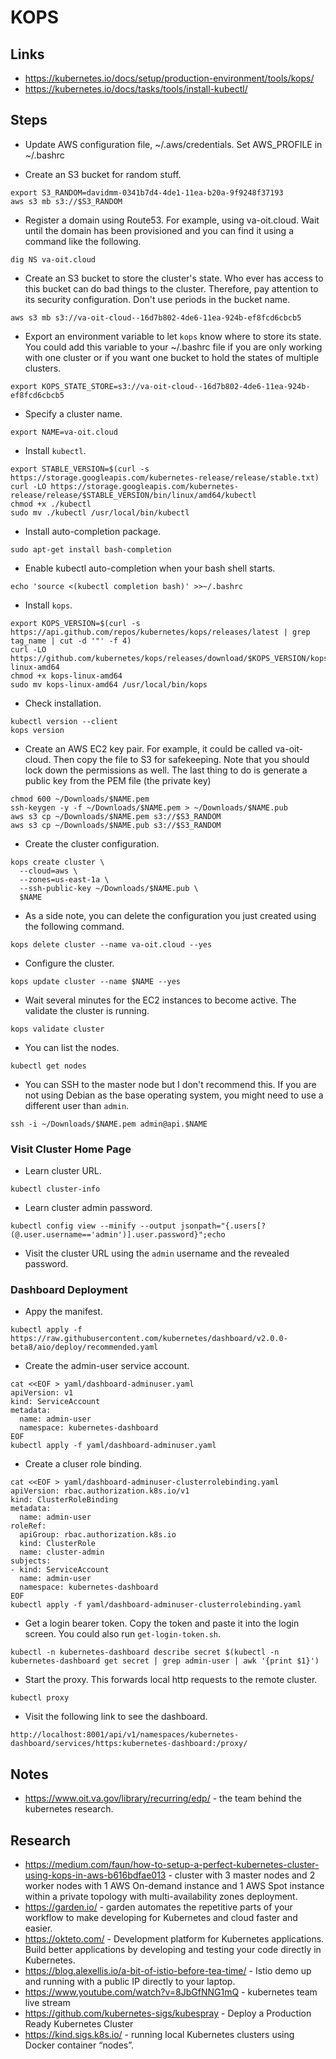 # KOPS

## Links

* https://kubernetes.io/docs/setup/production-environment/tools/kops/
* https://kubernetes.io/docs/tasks/tools/install-kubectl/

## Steps

* Update AWS configuration file, ~/.aws/credentials. Set AWS_PROFILE in ~/.bashrc

* Create an S3 bucket for random stuff.

```
export S3_RANDOM=davidmm-0341b7d4-4de1-11ea-b20a-9f9248f37193
aws s3 mb s3://$S3_RANDOM
```

* Register a domain using Route53. For example, using va-oit.cloud. Wait until the domain has been provisioned and you can find it using a command like the following.

```
dig NS va-oit.cloud
```

* Create an S3 bucket to store the cluster's state. Who ever has access to this bucket can do bad things to the cluster. Therefore, pay attention to its security configuration. Don't use periods in the bucket name.

```
aws s3 mb s3://va-oit-cloud--16d7b802-4de6-11ea-924b-ef8fcd6cbcb5
```

* Export an environment variable to let `kops` know where to store its state. You could add this variable to your ~/.bashrc file if you are only working with one cluster or if you want one bucket to hold the states of multiple clusters.

```
export KOPS_STATE_STORE=s3://va-oit-cloud--16d7b802-4de6-11ea-924b-ef8fcd6cbcb5
```

* Specify a cluster name.

```
export NAME=va-oit.cloud
```

* Install `kubectl`.

```
export STABLE_VERSION=$(curl -s https://storage.googleapis.com/kubernetes-release/release/stable.txt)
curl -LO https://storage.googleapis.com/kubernetes-release/release/$STABLE_VERSION/bin/linux/amd64/kubectl
chmod +x ./kubectl
sudo mv ./kubectl /usr/local/bin/kubectl
```

* Install auto-completion package.

```
sudo apt-get install bash-completion
```

* Enable kubectl auto-completion when your bash shell starts.

```
echo 'source <(kubectl completion bash)' >>~/.bashrc
```

* Install `kops`.

```
export KOPS_VERSION=$(curl -s https://api.github.com/repos/kubernetes/kops/releases/latest | grep tag_name | cut -d '"' -f 4)
curl -LO https://github.com/kubernetes/kops/releases/download/$KOPS_VERSION/kops-linux-amd64
chmod +x kops-linux-amd64
sudo mv kops-linux-amd64 /usr/local/bin/kops
```

* Check installation.

```
kubectl version --client
kops version
```

* Create an AWS EC2 key pair. For example, it could be called va-oit-cloud. Then copy the file to S3 for safekeeping. Note that you should lock down the permissions as well. The last thing to do is generate a public key from the PEM file (the private key)

```
chmod 600 ~/Downloads/$NAME.pem
ssh-keygen -y -f ~/Downloads/$NAME.pem > ~/Downloads/$NAME.pub
aws s3 cp ~/Downloads/$NAME.pem s3://$S3_RANDOM
aws s3 cp ~/Downloads/$NAME.pub s3://$S3_RANDOM
```

* Create the cluster configuration.

```
kops create cluster \
  --cloud=aws \
  --zones=us-east-1a \
  --ssh-public-key ~/Downloads/$NAME.pub \
  $NAME
```

* As a side note, you can delete the configuration you just created using the following command.

```
kops delete cluster --name va-oit.cloud --yes
```

* Configure the cluster.

```
kops update cluster --name $NAME --yes
```

* Wait several minutes for the EC2 instances to become active. The validate the cluster is running.

```
kops validate cluster
```

* You can list the nodes.

```
kubectl get nodes
```

* You can SSH to the master node but I don't recommend this. If you are not using Debian as the base operating system, you might need to use a different user than `admin`.

```
ssh -i ~/Downloads/$NAME.pem admin@api.$NAME
```

### Visit Cluster Home Page

* Learn cluster URL.

```
kubectl cluster-info
```

* Learn cluster admin password.

```
kubectl config view --minify --output jsonpath="{.users[?(@.user.username=='admin')].user.password}";echo
```

* Visit the cluster URL using the `admin` username and the revealed password.


### Dashboard Deployment

* Appy the manifest.

```
kubectl apply -f https://raw.githubusercontent.com/kubernetes/dashboard/v2.0.0-beta8/aio/deploy/recommended.yaml
```

* Create the admin-user service account.

```
cat <<EOF > yaml/dashboard-adminuser.yaml
apiVersion: v1
kind: ServiceAccount
metadata:
  name: admin-user
  namespace: kubernetes-dashboard
EOF
kubectl apply -f yaml/dashboard-adminuser.yaml
```

* Create a cluser role binding.

```
cat <<EOF > yaml/dashboard-adminuser-clusterrolebinding.yaml
apiVersion: rbac.authorization.k8s.io/v1
kind: ClusterRoleBinding
metadata:
  name: admin-user
roleRef:
  apiGroup: rbac.authorization.k8s.io
  kind: ClusterRole
  name: cluster-admin
subjects:
- kind: ServiceAccount
  name: admin-user
  namespace: kubernetes-dashboard
EOF
kubectl apply -f yaml/dashboard-adminuser-clusterrolebinding.yaml
```

* Get a login bearer token. Copy the token and paste it into the login screen. You could also run `get-login-token.sh`.

```
kubectl -n kubernetes-dashboard describe secret $(kubectl -n kubernetes-dashboard get secret | grep admin-user | awk '{print $1}')
```

* Start the proxy. This forwards local http requests to the remote cluster.

```
kubectl proxy
```

* Visit the following link to see the dashboard.

```
http://localhost:8001/api/v1/namespaces/kubernetes-dashboard/services/https:kubernetes-dashboard:/proxy/
```

## Notes

* https://www.oit.va.gov/library/recurring/edp/ - the team behind the kubernetes research.

## Research

* https://medium.com/faun/how-to-setup-a-perfect-kubernetes-cluster-using-kops-in-aws-b616bdfae013 - cluster with 3 master nodes and 2 worker nodes with 1 AWS On-demand instance and 1 AWS Spot instance within a private topology with multi-availability zones deployment.
* https://garden.io/ - garden automates the repetitive parts of your workflow to make developing for Kubernetes and cloud faster and easier.
* https://okteto.com/ - Development platform for Kubernetes applications. Build better applications by developing and testing your code directly in Kubernetes.
* https://blog.alexellis.io/a-bit-of-istio-before-tea-time/ - Istio demo up and running with a public IP directly to your laptop.
* https://www.youtube.com/watch?v=8JbGfNNG1mQ - kubernetes team live stream
* https://github.com/kubernetes-sigs/kubespray - Deploy a Production Ready Kubernetes Cluster
* https://kind.sigs.k8s.io/ - running local Kubernetes clusters using Docker container “nodes”.
